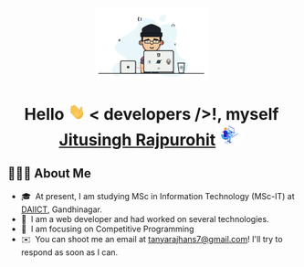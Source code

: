 <p align="center">
<img src="developer.gif" width="200px">
</p>
<h1 align="center">Hello <img src="hi.gif" width="30px" style="max-width:100%;"> < developers />!, myself <a href="#/"> Jitusingh Rajpurohit</a><img src="developer2.gif" width="50px"></h1>

<h2>👨🏻‍💻 About Me </h2>

- 🎓 &nbsp;At present, I am studying MSc in Information Technology (MSc-IT) at [DAIICT](https://daiict.ac.in), Gandhinagar.
- 👀 &nbsp;I am a web developer and had worked on several technologies.
- 🎯 &nbsp;I am focusing on Competitive Programming
- ✉️ &nbsp;You can shoot me an email at tanyarajhans7@gmail.com! I'll try to respond as soon as I can.

<br/>
